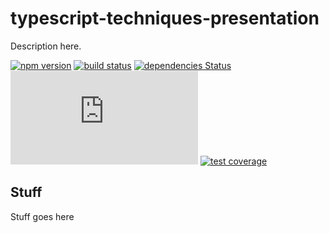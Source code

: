 # typescript-techniques-presentation

Description here.

[![npm version](https://img.shields.io/npm/v/typescript-techniques-presentation.svg)](https://www.npmjs.com/package/typescript-techniques-presentation)
[![build status](https://github.com/spautz/typescript-techniques-presentation/workflows/CI/badge.svg)](https://github.com/spautz/typescript-techniques-presentation/actions)
[![dependencies Status](https://status.david-dm.org/gh/spautz/typescript-techniques-presentation.svg)](https://david-dm.org/spautz/typescript-techniques-presentation)
[![gzip size](https://img.badgesize.io/https://unpkg.com/typescript-techniques-presentation@latest/dist/typescript-techniques-presentation.cjs.production.min.js?compression=gzip)](https://bundlephobia.com/result?p=typescript-techniques-presentation)
[![test coverage](https://img.shields.io/coveralls/github/spautz/typescript-techniques-presentation/main.svg)](https://coveralls.io/github/spautz/typescript-techniques-presentation?branch=main)

## Stuff

Stuff goes here
